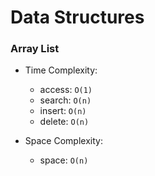# Data Structures

### Array List

 - Time Complexity:
    - access: `O(1)`
    - search: `O(n)`
    - insert: `O(n)`
    - delete: `O(n)`

 - Space Complexity:
    - space: `O(n)`

    